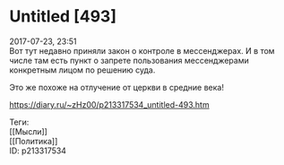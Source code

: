 Untitled [493]
===============

   
 2017-07-23, 23:51   
  Вот тут недавно приняли закон о контроле в мессенджерах. И в том числе там есть пункт о запрете пользования мессенджерами конкретным лицом по решению суда.   
   
 Это же похоже на отлучение от церкви в средние века!   
    
 <https://diary.ru/~zHz00/p213317534_untitled-493.htm>   
   
 Теги:   
 [[Мысли]]   
 [[Политика]]   
 ID: p213317534